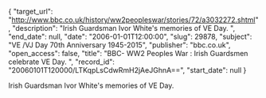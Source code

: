 {
  "target_url": "http://www.bbc.co.uk/history/ww2peopleswar/stories/72/a3032272.shtml", 
  "description": "Irish Guardsman Ivor White's memories of VE Day. ", 
  "end_date": null, 
  "date": "2006-01-01T12:00:00", 
  "slug": 29878, 
  "subject": "VE /VJ Day 70th Anniversary 1945-2015", 
  "publisher": "bbc.co.uk", 
  "open_access": false, 
  "title": "BBC- WW2 Peoples War : Irish Guardsmen celebrate VE Day. ", 
  "record_id": "20060101T120000/LTKqpLsCdwRmH2jAeJGhnA==", 
  "start_date": null
}

Irish Guardsman Ivor White's memories of VE Day. 